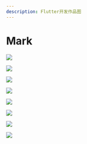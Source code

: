 ```yaml
---
description: Flutter开发作品图
---
```


# Mark

![](../.gitbook/assets/3191608394131_.pic_hd.jpg)

![](../.gitbook/assets/3181608394131_.pic_hd.jpg)

![](../.gitbook/assets/3171608394130_.pic_hd.jpg)

![](../.gitbook/assets/3241608394136_.pic_hd.jpg)

![](../.gitbook/assets/3201608394132_.pic_hd.jpg)

![](../.gitbook/assets/3221608394134_.pic_hd.jpg)

![](../.gitbook/assets/3211608394133_.pic_hd%20%281%29.jpg)

![](../.gitbook/assets/3231608394135_.pic_hd.jpg)


